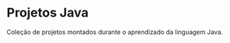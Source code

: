 <h1>Projetos Java</h1>
<p>
Coleção de projetos montados durante o aprendizado da linguagem Java.
</p>

